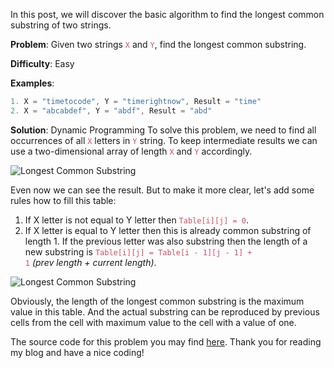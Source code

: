 In this post, we will discover the basic algorithm to find the longest common substring of two strings.

**Problem**: Given two strings <span style="color:#d34c62;"><code>X</code></span> and <span style="color:#d34c62;"><code>Y</code></span>, find the longest common substring.

**Difficulty**: Easy

**Examples**:
```javascript
1. X = "timetocode", Y = "timerightnow", Result = "time"
2. X = "abcabdef", Y = "abdf", Result = "abd"
```

**Solution**: Dynamic Programming
To solve this problem, we need to find all occurrences of all <span style="color:#d34c62;"><code>X</code></span> letters in <span style="color:#d34c62;"><code>Y</code></span> string. To keep intermediate results we can use a two-dimensional array of length <span style="color:#d34c62;"><code>X</code></span> and <span style="color:#d34c62;"><code>Y</code></span> accordingly.

![Longest Common Substring][longest-common-substring-1]

Even now we can see the result. But to make it more clear, let's add some rules how to fill this table:
1. If X letter is not equal to Y letter then <span style="color:#d34c62;"><code>Table[i][j] = 0</code></span>.
2. If X letter is equal to Y letter then this is already common substring of length 1. If the previous letter was also substring then the length of a new substring is <span style="color:#d34c62;"><code>Table[i][j] = Table[i - 1][j - 1] + 1</code></span> *(prev length + current length)*.

![Longest Common Substring][longest-common-substring-2]

Obviously, the length of the longest common substring is the maximum value in this table. And the actual substring can be reproduced by previous cells from the cell with maximum value to the cell with a value of one.

The source code for this problem you may find [here][source-code]. Thank you for reading my blog and have a nice coding!

[longest-common-substring-1]: https://timetocode.files.wordpress.com/2017/06/longest-common-substring-1.png
[longest-common-substring-2]: https://timetocode.files.wordpress.com/2017/06/longest-common-substring-21.png
[source-code]: https://github.com/zhikin2207/timetocode/blob/master/source-code/longest-common-substring.js?ts=4
